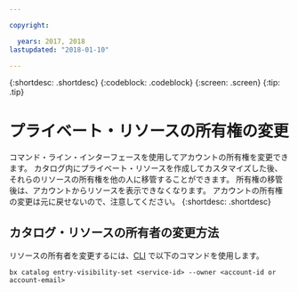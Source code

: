 ```yaml
---

copyright:

  years: 2017, 2018
lastupdated: "2018-01-10"

---
```


{:shortdesc: .shortdesc}
{:codeblock: .codeblock}
{:screen: .screen}
{:tip: .tip}

# プライベート・リソースの所有権の変更

コマンド・ライン・インターフェースを使用してアカウントの所有権を変更できます。 カタログ内にプライベート・リソースを作成してカスタマイズした後、それらのリソースの所有権を他の人に移管することができます。 所有権の移管後は、アカウントからリソースを表示できなくなります。 アカウントの所有権の変更は元に戻せないので、注意してください。
{:shortdesc: .shortdesc}

## カタログ・リソースの所有者の変更方法

リソースの所有者を変更するには、[CLI](/docs/cli/reference/bluemix_cli/bx_cli.html#bx_commands_settings) で以下のコマンドを使用します。

`bx catalog entry-visibility-set <service-id> --owner <account-id or account-email>`
